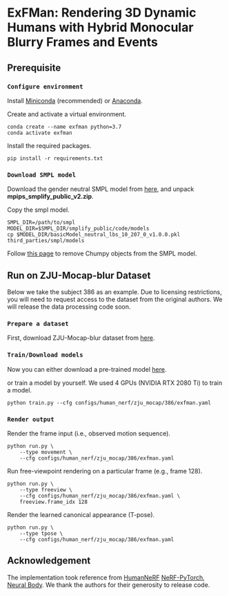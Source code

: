 # ExFMan: Rendering 3D Dynamic Humans with Hybrid Monocular Blurry Frames and Events

## Prerequisite

### `Configure environment`

Install [Miniconda](https://docs.conda.io/en/latest/miniconda.html) (recommended) or [Anaconda](https://www.anaconda.com/).

Create and activate a virtual environment.

    conda create --name exfman python=3.7
    conda activate exfman

Install the required packages.

    pip install -r requirements.txt

### `Download SMPL model`

Download the gender neutral SMPL model from [here](https://smplify.is.tue.mpg.de/), and unpack **mpips_smplify_public_v2.zip**.

Copy the smpl model.

    SMPL_DIR=/path/to/smpl
    MODEL_DIR=$SMPL_DIR/smplify_public/code/models
    cp $MODEL_DIR/basicModel_neutral_lbs_10_207_0_v1.0.0.pkl third_parties/smpl/models

Follow [this page](https://github.com/vchoutas/smplx/tree/master/tools) to remove Chumpy objects from the SMPL model.


## Run on ZJU-Mocap-blur Dataset

Below we take the subject 386 as an example. Due to licensing restrictions, you will need to request access to the dataset from the original authors. We will release the data processing code soon.


### `Prepare a dataset`

First, download ZJU-Mocap-blur dataset from [here](...). 


### `Train/Download models`

Now you can either download a pre-trained model [here](...).



or train a model by yourself. We used 4 GPUs (NVIDIA RTX 2080 Ti) to train a model. 

    python train.py --cfg configs/human_nerf/zju_mocap/386/exfman.yaml


### `Render output`

Render the frame input (i.e., observed motion sequence).

    python run.py \
        --type movement \
        --cfg configs/human_nerf/zju_mocap/386/exfman.yaml 

Run free-viewpoint rendering on a particular frame (e.g., frame 128).

    python run.py \
        --type freeview \
        --cfg configs/human_nerf/zju_mocap/386/exfman.yaml \
        freeview.frame_idx 128


Render the learned canonical appearance (T-pose).

    python run.py \
        --type tpose \
        --cfg configs/human_nerf/zju_mocap/386/exfman.yaml 



## Acknowledgement

The implementation took reference from [HumanNeRF](https://github.com/chungyiweng/humannerf) [NeRF-PyTorch](https://github.com/yenchenlin/nerf-pytorch), [Neural Body](https://github.com/zju3dv/neuralbody). We thank the authors for their generosity to release code.

